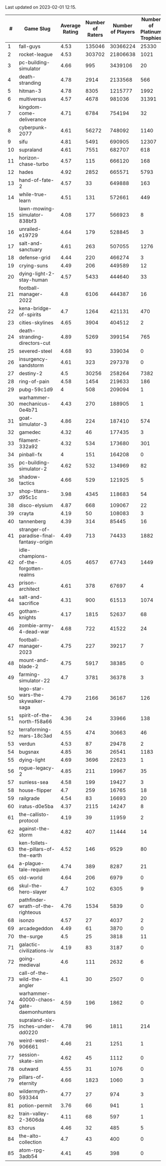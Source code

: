 Last updated on 2023-02-01 12:15.


|#|Game Slug|Average Rating|Number of Raters|Number of Players|Number of Platinum Trophies|Max Rarity (%)|
|---|---|---|---|---|---|---|
|1|fall-guys|4.53|135046|30366224|25330|2|
|2|rocket-league|4.53|303702|21806638|1021|78|
|3|pc-building-simulator|4.66|995|3439106|20|48|
|4|death-stranding|4.78|2914|2133568|566|91|
|5|hitman-3|4.78|8305|1215777|1992|47|
|6|multiversus|4.57|4678|981036|31391|75|
|7|kingdom-come-deliverance|4.71|6784|754194|32|30|
|8|cyberpunk-2077|4.61|56272|748092|1140|65|
|9|sifu|4.81|5491|690905|12307|97|
|10|supraland|4.61|7551|682707|618|99|
|11|horizon-chase-turbo|4.57|115|666120|168|88|
|12|hades|4.92|2852|665571|5793|89|
|13|hand-of-fate-2|4.57|33|649888|163|72|
|14|while-true-learn|4.51|131|572661|449|93|
|15|lawn-mowing-simulator-838bf3|4.08|177|566923|8|84|
|16|unrailed-e19729|4.64|179|528845|3|9|
|17|salt-and-sanctuary|4.61|263|507055|1276|83|
|18|defense-grid|4.44|220|466274|3|80|
|19|crying-suns|4.49|206|449589|12|66|
|20|dying-light-2-stay-human|4.57|5433|444640|33|7|
|21|football-manager-2022|4.8|6106|444387|16|49|
|22|kena-bridge-of-spirits|4.7|1264|421131|470|94|
|23|cities-skylines|4.65|3904|404512|2|71|
|24|death-stranding-directors-cut|4.89|5269|399154|765|91|
|25|severed-steel|4.68|93|339034|0|18|
|26|insurgency-sandstorm|4.61|323|297378|0|5|
|27|destiny-2|4.5|30256|258264|7382|94|
|28|ring-of-pain|4.58|1454|219633|186|96|
|29|pubg-59c1d9|4|508|209094|1|74|
|30|warhammer-mechanicus-0e4b71|4.43|270|188905|1|25|
|31|goat-simulator-3|4.86|224|187410|574|92|
|32|gamedec|4.32|46|177435|3|27|
|33|filament-332a92|4.32|534|173680|301|93|
|34|pinball-fx|4|151|164208|0|85|
|35|pc-building-simulator-2|4.62|532|134969|82|75|
|36|shadow-tactics|4.66|529|121925|5|5|
|37|shop-titans-d95c1c|3.98|4345|118683|54|97|
|38|disco-elysium|4.87|668|109067|22|28|
|39|crayta|4.19|50|108083|3|23|
|40|tannenberg|4.39|314|85445|16|88|
|41|stranger-of-paradise-final-fantasy-origin|4.49|713|74433|1882|98|
|42|idle-champions-of-the-forgotten-realms|4.05|4657|67743|1449|2|
|43|prison-architect|4.61|378|67697|4|29|
|44|salt-and-sacrifice|4.31|900|61513|1074|91|
|45|gotham-knights|4.17|1815|52637|68|26|
|46|zombie-army-4-dead-war|4.68|722|41522|24|67|
|47|football-manager-2023|4.75|227|39217|7|79|
|48|mount-and-blade-2|4.75|5917|38385|0|27|
|49|farming-simulator-22|4.7|3781|36378|3|77|
|50|lego-star-wars-the-skywalker-saga|4.79|2166|36167|126|97|
|51|spirit-of-the-north-f58a66|4.36|24|33966|138|65|
|52|terraforming-mars-18c3ad|4.55|474|30663|46|44|
|53|verdun|4.53|87|29478|2|76|
|54|bugsnax|4.85|36|26541|1183|97|
|55|dying-light|4.69|3696|22623|1|95|
|56|rogue-legacy-2|4.85|211|19967|35|4|
|57|sunless-sea|4.58|199|19427|3|36|
|58|house-flipper|4.7|259|16765|18|94|
|59|railgrade|4.54|83|16693|20|98|
|60|iratus-d0e5ba|4.37|2115|14247|8|85|
|61|the-callisto-protocol|4.19|39|11959|2|6|
|62|against-the-storm|4.82|407|11444|14|38|
|63|ken-follets-the-pillars-of-the-earth|4.52|146|9529|80|44|
|64|a-plague-tale-requiem|4.74|389|8287|21|92|
|65|old-world|4.64|206|6979|0|83|
|66|skul-the-hero-slayer|4.7|102|6305|9|94|
|67|pathfinder-wrath-of-the-righteous|4.76|1534|5839|0|51|
|68|isonzo|4.57|27|4037|2|57|
|69|arcadegeddon|4.49|61|3870|0|90|
|70|the-surge|4.5|25|3818|11|94|
|71|galactic-civilizations-iv|4.19|83|3187|0|79|
|72|going-medieval|4.6|111|2632|6|68|
|73|call-of-the-wild-the-angler|4.1|30|2507|0|64|
|74|warhammer-40000-chaos-gate-daemonhunters|4.59|196|1862|0|6|
|75|supraland-six-inches-under-dd0220|4.78|96|1811|214|99|
|76|weird-west-906661|4.46|21|1251|1|85|
|77|session-skate-sim|4.62|45|1112|0|27|
|78|outward|4.55|31|1076|0|73|
|79|pillars-of-eternity|4.66|1823|1060|3|81|
|80|wildermyth-593344|4.77|27|974|3|19|
|81|potion-permit|3.76|66|941|1|98|
|82|train-valley-2-3606da|4.11|68|597|1|89|
|83|chorus|4.46|32|485|5|87|
|84|the-alto-collection|4.7|43|400|0|33|
|85|atom-rpg-3adb54|4.41|45|398|0|98|
